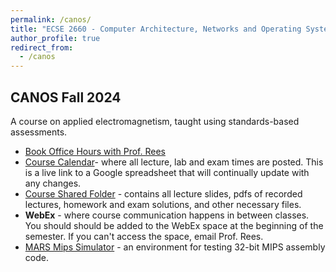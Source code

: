 ```yaml
---
permalink: /canos/
title: "ECSE 2660 - Computer Architecture, Networks and Operating Systems"
author_profile: true
redirect_from: 
  - /canos
---
```


## CANOS Fall 2024

A course on applied electromagnetism, taught using standards-based assessments.

* [Book Office Hours with Prof. Rees](https://calendly.com/reesj3/canos-office-hours)
* [Course Calendar](https://docs.google.com/spreadsheets/d/1xXXteDYQa6cSDDRaoxcaXOR1Jub4W1aZeOgYxaS9yu8/edit?usp=sharing)- where all lecture, lab and exam times are posted.  This is a live link to a Google spreadsheet that will continually update with any changes.
* [Course Shared Folder](https://u.pcloud.link/publink/show?code=kZwGYj0ZplWSIoYGghhOnalMDVBW7u8bIK1V) - contains all lecture slides, pdfs of recorded lectures, homework and exam solutions, and other necessary files.
* **WebEx** - where course communication happens in between classes.  You should should be added to the WebEx space at the beginning of the semester.  If you can't access the space, email Prof. Rees.
* [MARS Mips Simulator](https://courses.missouristate.edu/kenvollmar/mars/download.htm) - an environment for testing 32-bit MIPS assembly code. 
